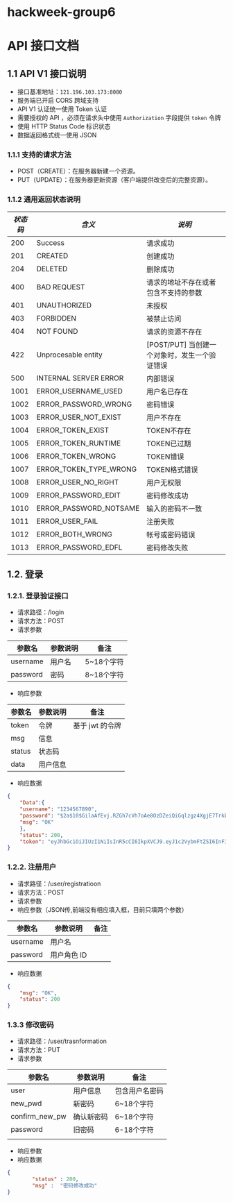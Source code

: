 # hackweek-group6

# API 接口文档

## 1.1 API V1 接口说明

- 接口基准地址：`121.196.103.173:8080`
- 服务端已开启 CORS 跨域支持
- API V1 认证统一使用 Token 认证
- 需要授权的 API ，必须在请求头中使用 `Authorization` 字段提供 `token` 令牌
- 使用 HTTP Status Code 标识状态
- 数据返回格式统一使用 JSON

### 1.1.1 支持的请求方法

- POST（CREATE）：在服务器新建一个资源。
- PUT（UPDATE）：在服务器更新资源（客户端提供改变后的完整资源）。

### 1.1.2 通用返回状态说明

| *状态码* | *含义*                 | *说明*                                              |
| -------- | ---------------------- | --------------------------------------------------- |
| 200      | Success                     | 请求成功                                            |
| 201      | CREATED                | 创建成功                                            |
| 204      | DELETED                | 删除成功                                            |
| 400      | BAD REQUEST            | 请求的地址不存在或者包含不支持的参数                |
| 401      | UNAUTHORIZED           | 未授权                                              |
| 403      | FORBIDDEN              | 被禁止访问                                          |
| 404      | NOT FOUND              | 请求的资源不存在                                    |
| 422      | Unprocesable entity    | [POST/PUT] 当创建一个对象时，发生一个验证错误 |
| 500      | INTERNAL SERVER ERROR  | 内部错误                                            |
| 1001     | ERROR_USERNAME_USED    | 用户名已存在                                        |
| 1002     | ERROR_PASSWORD_WRONG   | 密码错误                                            |
| 1003     | ERROR_USER_NOT_EXIST   | 用户不存在                                          |
| 1004     | ERROR_TOKEN_EXIST      | TOKEN不存在                                         |
| 1005     | ERROR_TOKEN_RUNTIME    | TOKEN已过期                                         |
| 1006     | ERROR_TOKEN_WRONG      | TOKEN错误                                           |
| 1007     | ERROR_TOKEN_TYPE_WRONG | TOKEN格式错误                                       |
| 1008     | ERROR_USER_NO_RIGHT    | 用户无权限                                          |
| 1009     | ERROR_PASSWORD_EDIT    | 密码修改成功             
| 1010     |ERROR_PASSWORD_NOTSAME  |输入的密码不一致
|1011 |ERROR_USER_FAIL  |注册失败
1012|ERROR_BOTH_WRONG|帐号或密码错误|
|1013|ERROR_PASSWORD_EDFL|密码修改失败|

## 1.2. 登录

### 1.2.1. 登录验证接口

- 请求路径：/login
- 请求方法：POST
- 请求参数

| 参数名   | 参数说明 | 备注       |
| -------- | -------- | ---------- |
| username | 用户名   | 5~18个字符 |
| password | 密码     | 8~18个字符 |

- 响应参数

| 参数名 | 参数说明 | 备注            |
| ------ | -------- | --------------- |
| token  | 令牌     | 基于 jwt 的令牌 |
| msg    | 信息     |                 |
| status | 状态码   |                 |
| data   | 用户信息 |                 |

- 响应数据

```json
{
    "Data":{
    "username": "1234567890",
    "password": "$2a$10$GilaAfEvj.RZGh7cVh7oAe8OzDZeiQiGqlzgz4XgjE7Trkb8JYFEG",
    "msg": "OK"
    },
    "status": 200,
    "token": "eyJhbGciOiJIUzI1NiIsInR5cCI6IkpXVCJ9.eyJ1c2VybmFtZSI6InF3ZSIsImV4cCI6MTYwNzc4MTY2NiwiaXNzIjoiaGFja3dlZWsyIn0.5M-FcjnCOCqk6QCbXyQZ4u12ifWppHxGbA1XTSNdgAg"
}
```

### 1.2.2. 注册用户

- 请求路径：/user/registratioon
- 请求方法：POST
- 请求参数
- 响应参数（JSON传,前端没有相应填入框，目前只填两个参数）

| 参数名   | 参数说明    | 备注 |
| -------- | ----------- | ---- |
| username | 用户名      |      |
| password | 用户角色 ID |      |

- 响应数据

```json
{
    "msg": "OK",
    "status": 200
}
```

### 1.3.3 修改密码

- 请求路径：/user/trasnformation
- 请求方法：PUT
- 请求参数

| 参数名         | 参数说明   | 备注           |
| -------------- | ---------- | -------------- |
| user           | 用户信息   | 包含用户名密码 |
| new_pwd        | 新密码     | 6~18个字符     |
| confirm_new_pw | 确认新密码 | 6~18个字符     |
| password       | 旧密码     | 6-18个字符     |
|                |            |                |

- 响应参数
- 响应数据

```json
{
    	"status" : 200,
		"msg" :  "密码修改成功"
}
```
